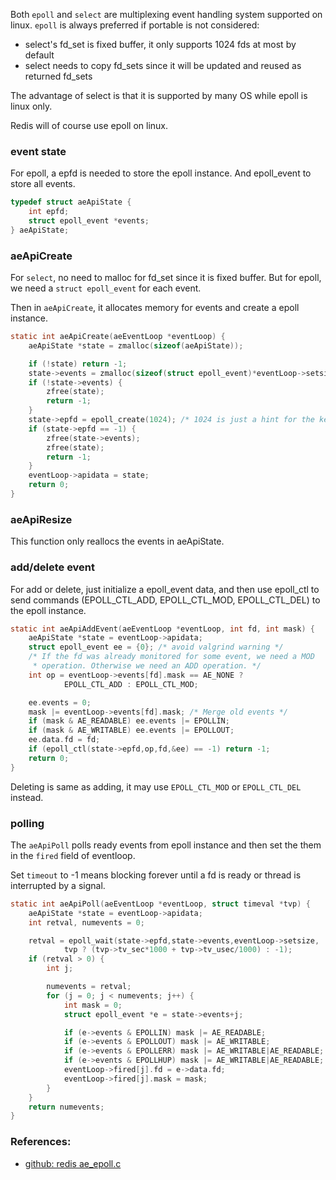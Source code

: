 <!---
tags: redis, eventloop, epoll
-->

Both `epoll` and `select` are multiplexing event handling system supported on linux.
`epoll` is always preferred if portable is not considered:

- select's fd_set is fixed buffer, it only supports 1024 fds at most by default
- select needs to copy fd_sets since it will be updated and reused as returned fd_sets

The advantage of select is that it is supported by many OS while epoll is linux only.

Redis will of course use epoll on linux.

### event state
For epoll, a epfd is needed to store the epoll instance. And epoll_event to store all
 events.

```c
typedef struct aeApiState {
    int epfd;
    struct epoll_event *events;
} aeApiState;
```

### aeApiCreate
For `select`, no need to malloc for fd_set since it is fixed buffer. But for epoll,
 we need a `struct epoll_event` for each event.

Then in `aeApiCreate`, it allocates memory for events and create a epoll instance.

```c
static int aeApiCreate(aeEventLoop *eventLoop) {
    aeApiState *state = zmalloc(sizeof(aeApiState));

    if (!state) return -1;
    state->events = zmalloc(sizeof(struct epoll_event)*eventLoop->setsize);
    if (!state->events) {
        zfree(state);
        return -1;
    }
    state->epfd = epoll_create(1024); /* 1024 is just a hint for the kernel */
    if (state->epfd == -1) {
        zfree(state->events);
        zfree(state);
        return -1;
    }
    eventLoop->apidata = state;
    return 0;
}
```

### aeApiResize
This function only reallocs the events in aeApiState.

### add/delete event
For add or delete, just initialize a epoll_event data, and then use epoll_ctl to send
 commands (EPOLL_CTL_ADD, EPOLL_CTL_MOD, EPOLL_CTL_DEL) to the epoll instance.

```c
static int aeApiAddEvent(aeEventLoop *eventLoop, int fd, int mask) {
    aeApiState *state = eventLoop->apidata;
    struct epoll_event ee = {0}; /* avoid valgrind warning */
    /* If the fd was already monitored for some event, we need a MOD
     * operation. Otherwise we need an ADD operation. */
    int op = eventLoop->events[fd].mask == AE_NONE ?
            EPOLL_CTL_ADD : EPOLL_CTL_MOD;

    ee.events = 0;
    mask |= eventLoop->events[fd].mask; /* Merge old events */
    if (mask & AE_READABLE) ee.events |= EPOLLIN;
    if (mask & AE_WRITABLE) ee.events |= EPOLLOUT;
    ee.data.fd = fd;
    if (epoll_ctl(state->epfd,op,fd,&ee) == -1) return -1;
    return 0;
}
```

Deleting is same as adding, it may use `EPOLL_CTL_MOD` or `EPOLL_CTL_DEL` instead.

### polling
The `aeApiPoll` polls ready events from epoll instance and then set the them in the
 `fired` field of eventloop.

Set `timeout` to -1 means blocking forever until a fd is ready or thread is interrupted
 by a signal.

```c
static int aeApiPoll(aeEventLoop *eventLoop, struct timeval *tvp) {
    aeApiState *state = eventLoop->apidata;
    int retval, numevents = 0;

    retval = epoll_wait(state->epfd,state->events,eventLoop->setsize,
            tvp ? (tvp->tv_sec*1000 + tvp->tv_usec/1000) : -1);
    if (retval > 0) {
        int j;

        numevents = retval;
        for (j = 0; j < numevents; j++) {
            int mask = 0;
            struct epoll_event *e = state->events+j;

            if (e->events & EPOLLIN) mask |= AE_READABLE;
            if (e->events & EPOLLOUT) mask |= AE_WRITABLE;
            if (e->events & EPOLLERR) mask |= AE_WRITABLE|AE_READABLE;
            if (e->events & EPOLLHUP) mask |= AE_WRITABLE|AE_READABLE;
            eventLoop->fired[j].fd = e->data.fd;
            eventLoop->fired[j].mask = mask;
        }
    }
    return numevents;
}
```

### References:
- [github: redis ae_epoll.c](https://github.com/antirez/redis/blob/unstable/src/ae_epoll.c)
